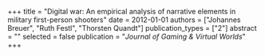 +++
title = "Digital war: An empirical analysis of narrative elements in military first-person shooters"
date = 2012-01-01
authors = ["Johannes Breuer", "Ruth Festl", "Thorsten Quandt"]
publication_types = ["2"]
abstract = ""
selected = false
publication = "*Journal of Gaming & Virtual Worlds*"
+++

